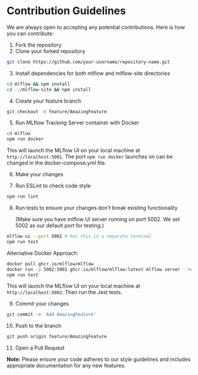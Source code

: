 # Contribution Guidelines

We are always open to accepting any potential contributions. Here is how you can contribute:

1. Fork the repository
2. Clone your forked repository

```bash
git clone https://github.com/your-username/repository-name.git
```

3. Install dependencies for both mlflow and mlflow-site directories

```bash
cd mlflow && npm install
cd ../mlflow-site && npm install
```

4. Create your feature branch

```bash
git checkout -b feature/AmazingFeature
```

5. Run MLflow Tracking Server container with Docker

```bash
cd mlflow
npm run docker
```

This will launch the MLflow UI on your local machine at `http://localhost:5001`.
The port 
```npm run docker``` 
launches on can be changed in the docker-compose.yml file. 

6. Make your changes

7. Run ESLint to check code style

```bash
npm run lint
```

8. Run tests to ensure your changes don't break existing functionality

   (Make sure you have mlflow UI server running on port 5002. We set 5002 as our default port for testing.)

```bash
mlflow ui --port 5002 # Run this in a separate terminal
npm run test
```

Alternative Docker Approach:

```bash
docker pull ghcr.io/mlflow/mlflow
docker run -p 5002:5002 ghcr.io/mlflow/mlflow:latest mlflow server --host 0.0.0.0 --port 5002
npm run test
```

This will launch the MLflow UI on your local machine at `http://localhost:5002`.
Then run the Jest tests. 

9. Commit your changes

```bash
git commit -m 'Add AmazingFeature'
```

10. Push to the branch

```bash
git push origin feature/AmazingFeature
```

11. Open a Pull Request

**Note:** Please ensure your code adheres to our style guidelines and includes appropriate documentation for any new features.
